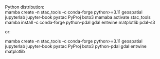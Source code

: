 Python distribution: <br>
mamba create -n stac_tools -c conda-forge python>=3.11 geospatial jupyterlab jupyter-book pystac PyProj boto3
mamaba activate stac_tools 
mamba install -c conda-forge python-pdal gdal entwine matplotlib pdal-s3

or: <br>

mamba create -n stac_tools -c conda-forge python>=3.11 geospatial jupyterlab jupyter-book pystac PyProj boto3 python-pdal gdal entwine matplotlib
